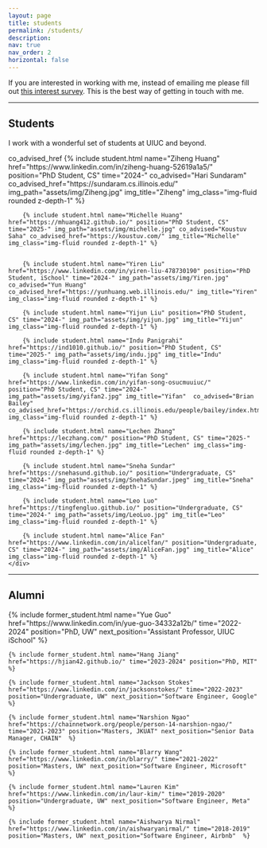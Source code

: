 ```yaml
---
layout: page
title: students
permalink: /students/
description: 
nav: true
nav_order: 2
horizontal: false
---
```


<style>
    a h5 {
        color: inherit; /* Makes the color the same as the link */
    }
    .my-desc {
        margin-bottom: 0; /* Using mb-0 equivalent */
    }
</style>


If you are interested in working with me, instead of emailing me please fill out [this interest survey](https://forms.gle/5h8HPEsdm6DBsLwy9). This is the best way of getting in touch with me.






<!-- **Ph.D. applicants**: I will be taking new students in Fall 2024! If you are interested in HCI, NLP, communication, or reading and writing tools, I encourage you to apply for a PhD at the [UIUC Department of Computer Science](https://cs.illinois.edu/admissions/graduate/degree-program-options) and mention me in your application. 

I love working with motivated students at the intersection of HCI and NLP. My focus is on human-centered problems and so I predominantly contribute to HCI research. I also often contribute to NLP research because my work uses computational methods to quantify and adapt language. Working in my group will always include a focus on a human problem, whether we are running experiments, building new interfaces, or training new models. Some examples of ongoing projects and future plans: 

- Making [medical](https://dl.acm.org/doi/10.1145/3589955) and [scientific language](https://aclanthology.org/2022.acl-long.569/) readable for people beyond doctors and researchers
- Building [technologies](https://aclanthology.org/2022.aacl-srw.10.pdf) to support languages beyond English 
- Helping online communities welcome [new members](https://dl.acm.org/doi/10.1145/3313831.3376524)
- Studying what barriers people face when reading legal language  -->

<hr>

## Students

I work with a wonderful set of students at UIUC and beyond. 


<div class="lab">
    <div class="row">
        co_advised_href
        {% include student.html name="Ziheng Huang" href="https://www.linkedin.com/in/ziheng-huang-52619a1a5/" position="PhD Student, CS" time="2024-"  co_advised="Hari Sundaram" co_advised_href="https://sundaram.cs.illinois.edu/" img_path="assets/img/Ziheng.jpg" img_title="Ziheng" img_class="img-fluid rounded z-depth-1" %}

        {% include student.html name="Michelle Huang" href="https://mhuang412.github.io/" position="PhD Student, CS" time="2025-" img_path="assets/img/michelle.jpg" co_advised="Koustuv Saha" co_advised_href="https://koustuv.com/" img_title="Michelle" img_class="img-fluid rounded z-depth-1" %}


        {% include student.html name="Yiren Liu" href="https://www.linkedin.com/in/yiren-liu-478730190" position="PhD Student, iSchool" time="2024-" img_path="assets/img/Yiren.jpg" co_advised="Yun Huang" co_advised_href="https://yunhuang.web.illinois.edu/" img_title="Yiren" img_class="img-fluid rounded z-depth-1" %}

        {% include student.html name="Yijun Liu" position="PhD Student, CS" time="2024-" img_path="assets/img/yijun.jpg" img_title="Yijun" img_class="img-fluid rounded z-depth-1" %}

        {% include student.html name="Indu Panigrahi" href="https://ind1010.github.io/" position="PhD Student, CS" time="2025-" img_path="assets/img/indu.jpg" img_title="Indu" img_class="img-fluid rounded z-depth-1" %}
        
        {% include student.html name="Yifan Song" href="https://www.linkedin.com/in/yifan-song-osucmuuiuc/" position="PhD Student, CS" time="2024-" img_path="assets/img/yifan2.jpg" img_title="Yifan"  co_advised="Brian Bailey" co_advised_href="https://orchid.cs.illinois.edu/people/bailey/index.html" img_class="img-fluid rounded z-depth-1" %}

        {% include student.html name="Lechen Zhang" href="https://leczhang.com/" position="PhD Student, CS" time="2025-" img_path="assets/img/lechen.jpg" img_title="Lechen" img_class="img-fluid rounded z-depth-1" %}

        {% include student.html name="Sneha Sundar" href="https://snehasund.github.io/" position="Undergraduate, CS" time="2024-" img_path="assets/img/SnehaSundar.jpeg" img_title="Sneha" img_class="img-fluid rounded z-depth-1" %}

        {% include student.html name="Leo Luo" href="https://tingfengluo.github.io/" position="Undergraduate, CS" time="2024-" img_path="assets/img/LeoLuo.jpg" img_title="Leo" img_class="img-fluid rounded z-depth-1" %}

        {% include student.html name="Alice Fan" href="https://www.linkedin.com/in/alicelfan/" position="Undergraduate, CS" time="2024-" img_path="assets/img/AliceFan.jpg" img_title="Alice" img_class="img-fluid rounded z-depth-1" %}
    </div>
</div>

<hr>

## Alumni

<!-- <div class="row ml-3">
    <p class="h5"> Yiren Liu </p>
    <p> Yiren Liu </p>
</div> -->

 <div>
    {% include former_student.html name="Yue Guo" href="https://www.linkedin.com/in/yue-guo-34332a12b/" time="2022-2024" position="PhD, UW" next_position="Assistant Professor, UIUC iSchool"  %}

    {% include former_student.html name="Hang Jiang" href="https://hjian42.github.io/" time="2023-2024" position="PhD, MIT" %}

    {% include former_student.html name="Jackson Stokes" href="https://www.linkedin.com/in/jacksonstokes/" time="2022-2023" position="Undergraduate, UW" next_position="Software Engineer, Google"  %}

    {% include former_student.html name="Narshion Ngao" href="https://chainnetwork.org/people/person-14-narshion-ngao/" time="2021-2023" position="Masters, JKUAT" next_position="Senior Data Manager, CHAIN"  %}

    {% include former_student.html name="Blarry Wang" href="https://www.linkedin.com/in/blarry/" time="2021-2022" position="Masters, UW" next_position="Software Engineer, Microsoft"  %}

    {% include former_student.html name="Lauren Kim" href="https://www.linkedin.com/in/laur-kim/" time="2019-2020" position="Undergraduate, UW" next_position="Software Engineer, Meta"  %}

    {% include former_student.html name="Aishwarya Nirmal" href="https://www.linkedin.com/in/aishwaryanirmal/" time="2018-2019" position="Masters, UW" next_position="Software Engineer, Airbnb"  %}
</div>

